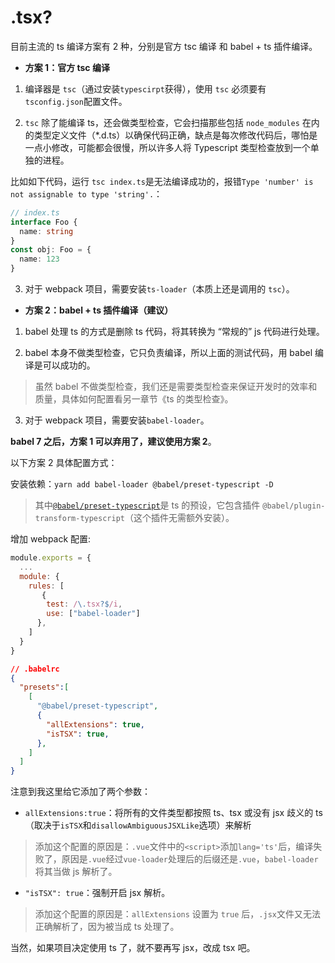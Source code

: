 # .tsx? 

目前主流的 ts 编译方案有 2 种，分别是官方 tsc 编译 和 babel + ts  插件编译。

- **方案 1：官方 tsc 编译**

1. 编译器是 `tsc`（通过安装`typescirpt`获得），使用 `tsc` 必须要有 `tsconfig.json`配置文件。

2. `tsc` 除了能编译 ts，还会做类型检查，它会扫描那些包括 `node_modules` 在内的类型定义文件（*.d.ts）以确保代码正确，缺点是每次修改代码后，哪怕是一点小修改，可能都会很慢，所以许多人将 Typescript 类型检查放到一个单独的进程。

比如如下代码，运行 `tsc index.ts`是无法编译成功的，报错`Type 'number' is not assignable to type 'string'.`：
```ts
// index.ts
interface Foo {
  name: string
}
const obj: Foo = {
  name: 123
}
```

3. 对于 webpack 项目，需要安装`ts-loader`（本质上还是调用的 `tsc`）。

-  **方案 2：babel + ts 插件编译（建议）**

1. babel 处理 ts 的方式是删除 ts 代码，将其转换为 “常规的” js 代码进行处理。

2. babel 本身不做类型检查，它只负责编译，所以上面的测试代码，用 babel 编译是可以成功的。
>虽然 babel 不做类型检查，我们还是需要类型检查来保证开发时的效率和质量，具体如何配置看另一章节《ts 的类型检查》。

3. 对于 webpack 项目，需要安装`babel-loader`。





**babel 7 之后，方案 1 可以弃用了，建议使用方案 2**。

以下方案 2 具体配置方式：

安装依赖：`yarn add babel-loader @babel/preset-typescript -D`

 >其中[`@babel/preset-typescript`](https://www.babeljs.cn/docs/babel-preset-typescript)是 ts 的预设，它包含插件 `@babel/plugin-transform-typescript`（这个插件无需额外安装）。






增加 webpack 配置:
```js
module.exports = {
  ...
  module: {
    rules: [
       {
        test: /\.tsx?$/i,
        use: ["babel-loader"]
      },
    ]
  }
}
```

```json
// .babelrc
{
  "presets":[
    [
      "@babel/preset-typescript",
      {
        "allExtensions": true, 
        "isTSX": true, 
      },
    ]
  ]
}
```
注意到我这里给它添加了两个参数：

- `allExtensions:true`：将所有的文件类型都按照 ts、tsx 或没有 jsx 歧义的 ts（取决于`isTSX`和`disallowAmbiguousJSXLike`选项）来解析
<!-- cjh todo 是不是当做 js 解析了-->
> 添加这个配置的原因是：`.vue`文件中的`<script>`添加`lang='ts'`后，编译失败了，原因是`.vue`经过`vue-loader`处理后的后缀还是`.vue`，`babel-loader`将其当做 js 解析了。

- `"isTSX": true`：强制开启 jsx 解析。
> 添加这个配置的原因是：`allExtensions` 设置为 `true` 后，`.jsx`文件又无法正确解析了，因为被当成 ts 处理了。

当然，如果项目决定使用 ts 了，就不要再写 jsx，改成 tsx 吧。
